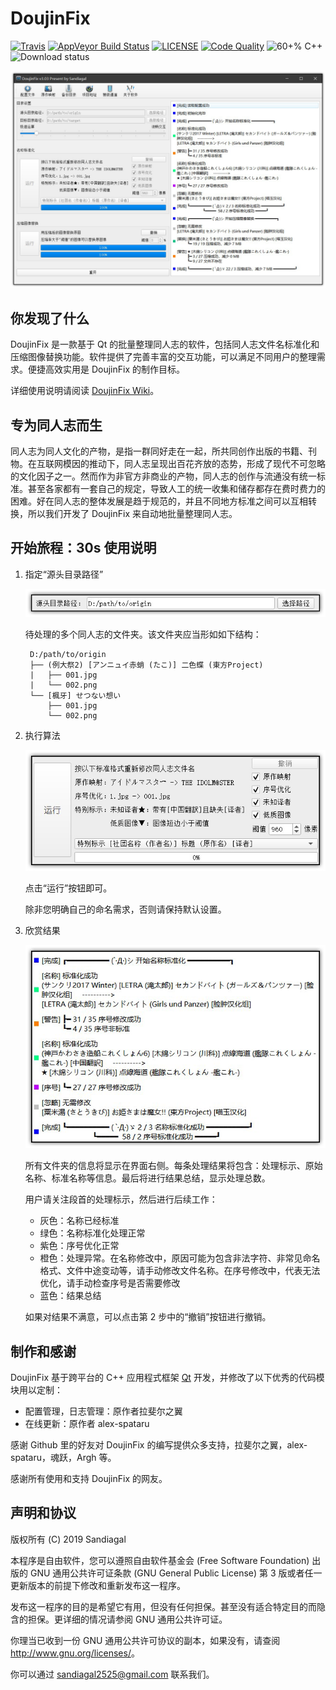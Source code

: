 # DoujinFix 

[![Travis](https://img.shields.io/travis/Sandiagal/DoujinFix.svg?style=flat-square&label=Travis+CI)](https://travis-ci.org/Sandiagal/DoujinFix)
[![AppVeyor Build Status](https://img.shields.io/appveyor/ci/Sandiagal/DoujinFix.svg?style=flat-square&label=AppVeyor&logo=appveyor)](https://ci.appveyor.com/project/Sandiagal/doujinfix/branch/master)
[![LICENSE](https://img.shields.io/github/license/Sandiagal/DoujinFix.svg?style=flat-square)](https://github.com/Sandiagal/DoujinFix/blob/master/LICENSE)
[![Code Quality](https://api.codacy.com/project/badge/Grade/bafffe84e9ac4c8dbb085fbf212b7097)](https://www.codacy.com/app/Sandiagal/DoujinFix?utm_source=github.com&amp;utm_medium=referral&amp;utm_content=Sandiagal/DoujinFix&amp;utm_campaign=Badge_Grade)
![60+% C++](https://img.shields.io/github/languages/top/Sandiagal/DoujinFix.svg?style=flat-square)
![Download status](https://img.shields.io/github/downloads/Sandiagal/DoujinFix/total.svg?style=flat-square)

![main](screenshots/main.png)

## 你发现了什么

DoujinFix 是一款基于 Qt 的批量整理同人志的软件，包括同人志文件名标准化和压缩图像替换功能。软件提供了完善丰富的交互功能，可以满足不同用户的整理需求。便捷高效实用是 DoujinFix 的制作目标。

详细使用说明请阅读 [DoujinFix Wiki](https://github.com/Sandiagal/DoujinFix/wiki)。

## 专为同人志而生

同人志为同人文化的产物，是指一群同好走在一起，所共同创作出版的书籍、刊物。在互联网模因的推动下，同人志呈现出百花齐放的态势，形成了现代不可忽略的文化因子之一。然而作为非官方非商业的产物，同人志的创作与流通没有统一标准。甚至各家都有一套自己的规定，导致人工的统一收集和储存都存在费时费力的困难。好在同人志的整体发展是趋于规范的，并且不同地方标准之间可以互相转换，所以我们开发了 DoujinFix 来自动地批量整理同人志。

## 开始旅程：30s 使用说明

1. 指定“源头目录路径”

    ![path1](screenshots/path1.png) 
    
    待处理的多个同人志的文件夹。该文件夹应当形如如下结构：

        D:/path/to/origin
        ├── (例大祭2) [アンニュイ赤蛸 (たこ)] 二色蝶 (東方Project)
        |   ├── 001.jpg
        |   └── 002.png
        └── [楓牙] せつない想い
            ├── 001.jpg
            └── 002.png

2. 执行算法

    ![setting1](screenshots/setting1.png)

    点击“运行”按钮即可。
    
    除非您明确自己的命名需求，否则请保持默认设置。

3. 欣赏结果

    ![log1](screenshots/log1.png)
    
    所有文件夹的信息将显示在界面右侧。每条处理结果将包含：处理标示、原始名称、标准名称等信息。最后将进行结果总结，显示处理总数。

    用户请关注段首的处理标示，然后进行后续工作：
    - 灰色：名称已经标准
    - 绿色：名称标准化处理正常
    - 紫色：序号优化正常
    - 橙色：处理异常。在名称修改中，原因可能为包含非法字符、非常见命名格式、文件中途变动等，请手动修改文件名称。在序号修改中，代表无法优化，请手动检查序号是否需要修改
    - 蓝色：结果总结

    如果对结果不满意，可以点击第 2 步中的“撤销”按钮进行撤销。

## 制作和感谢

DoujinFix 基于跨平台的 C++ 应用程式框架 [Qt](https://www.qt.io/) 开发，并修改了以下优秀的代码模块用以定制：

  - 配置管理，日志管理：原作者拉斐尔之翼
  - 在线更新：原作者 alex-spataru

感谢 Github 里的好友对 DoujinFix 的编写提供众多支持，拉斐尔之翼，alex-spataru，魂跃，Argh 等。

感谢所有使用和支持 DoujinFix 的网友。

## 声明和协议

版权所有 (C) 2019 Sandiagal

本程序是自由软件，您可以遵照自由软件基金会 (Free Software Foundation) 出版的 GNU 通用公共许可证条款 (GNU General Public License) 第 3 版或者任一更新版本的前提下修改和重新发布这一程序。

发布这一程序的目的是希望它有用，但没有任何担保。甚至没有适合特定目的而隐含的担保。更详细的情况请参阅 GNU 通用公共许可证。

你理当已收到一份 GNU 通用公共许可协议的副本，如果没有，请查阅 <http://www.gnu.org/licenses/>。

你可以通过 sandiagal2525@gmail.com 联系我们。
